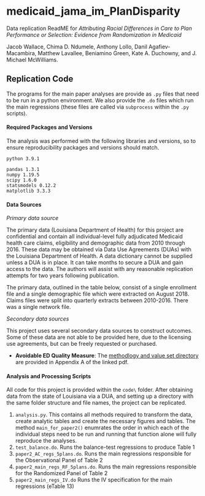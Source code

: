 # medicaid_jama_im_PlanDisparity
Data replication ReadME for
*Attributing Racial Differences in Care to Plan Performance or Selection: Evidence from Randomization in Medicaid*

Jacob Wallace, Chima D. Ndumele, Anthony Lollo, Danil Agafiev-Macambira, Matthew Lavallee, Beniamino Green, Kate A. Duchowny, and J. Michael McWilliams.

## Replication Code
The programs for the main paper analyses are provide as `.py` files that need to be run in a python environment. We also provide the `.do` files which run the main regressions (these files are called via `subprocess` within the `.py` scripts). 

#### Required Packages and Versions
The analysis was performed with the following libraries and versions, so to ensure reproducibility packages and versions should match.

```
python 3.9.1

pandas 1.3.1
numpy 1.19.5
scipy 1.6.0
statsmodels 0.12.2
matplotlib 3.3.3
```

#### Data Sources
*Primary data source*

The primary data (Louisiana Department of Health) for this project are confidential and contain all individual-level fully adjudicated Medicaid health care claims, eligibility and demographic data from 2010 through 2016. These data may be obtained via Data Use Agreements (DUAs) with the Louisiana Department of Health. A data dictionary cannot be supplied unless a DUA is in place. It can take months to secure a DUA and gain access to the data. The authors will assist with any reasonable replication attempts for two years following publication. 


The primary data, outlined in the table below, consist of a single enrollment file and a single demographic file which were extracted on August 2018. Claims files were split into quarterly extracts between 2010-2016. There was a single network file. 

*Secondary data sources*

This project uses several secondary data sources to construct outcomes. Some of these data are not able to be provided here, due to the licensing use agreements, but can be freely requested or purchased. 

- **Avoidable ED Quality Measure**: The [methodlogy and value set directory](https://dhs.saccounty.gov/PRI/Documents/Sacramento-Medi-Cal-Managed-Care-Stakeholder-Advisory-Committee/Old%20Info%20-%20Do%20not%20delete/Other/MA-MCMC--DHCS-Reducing-Avoidable-ED-Visits-Rpt-2011-12.pdf) are provided in Appendix A of the linked pdf. 

#### Analysis and Processing Scripts

All code for this project is provided within the `code\` folder. After obtaining data from the state of Louisiana via a DUA, and setting up a directory with the same folder structure and file names, the project can be replicated. 

1. `analysis.py`. This contains all methods required to transform the data, create analytic tables and create the necessary figures and tables. The method `main_for_paper2()` enumrates the order in which each of the individual steps need to be run and running that function alone will fully reproduce the analyses.
2. `test_balance.do`. Runs the balance-test regressions to produce Table 1
3. `paper2_AC_regs_5plans.do`. Runs the main regressions responsible for the Observational Panel of Table 2
4. `paper2_main_regs_RF_5plans.do`. Runs the main regressions responsible for the Randomized Panel of Table 2
5. `paper2_main_regs_IV.do` Runs the IV specification for the main regressions (eTable 13)
